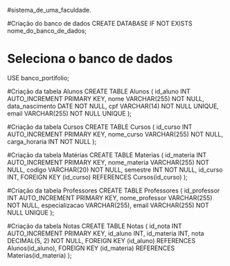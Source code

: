 #sistema_de_uma_faculdade.

#Criação do banco de dados
    CREATE DATABASE IF NOT EXISTS nome_do_banco_de_dados;

 # Seleciona o banco de dados
 USE banco_portifolio;

   #Criação da tabela Alunos
    CREATE TABLE Alunos (
        id_aluno INT AUTO_INCREMENT PRIMARY KEY,
        nome VARCHAR(255) NOT NULL,
        data_nascimento DATE NOT NULL,
        cpf VARCHAR(14) NOT NULL UNIQUE,
        email VARCHAR(255) NOT NULL UNIQUE
    );

  #Criação da tabela Cursos
    CREATE TABLE Cursos (
        id_curso INT AUTO_INCREMENT PRIMARY KEY,
        nome_curso VARCHAR(255) NOT NULL,
        carga_horaria INT NOT NULL
    );

   #Criação da tabela Matérias
    CREATE TABLE Materias (
        id_materia INT AUTO_INCREMENT PRIMARY KEY,
        nome_materia VARCHAR(255) NOT NULL,
        codigo VARCHAR(20) NOT NULL,
        semestre INT NOT NULL,
        id_curso INT,
        FOREIGN KEY (id_curso) REFERENCES Cursos(id_curso)
    );


   #Criação da tabela Professores
    CREATE TABLE Professores (
        id_professor INT AUTO_INCREMENT PRIMARY KEY,
        nome_professor VARCHAR(255) NOT NULL,
        especializacao VARCHAR(255),
        email VARCHAR(255) NOT NULL UNIQUE
    );

  #Criação da tabela Notas
    CREATE TABLE Notas (
        id_nota INT AUTO_INCREMENT PRIMARY KEY,
        id_aluno INT,
        id_materia INT,
        nota DECIMAL(5, 2) NOT NULL,
        FOREIGN KEY (id_aluno) REFERENCES Alunos(id_aluno),
        FOREIGN KEY (id_materia) REFERENCES Materias(id_materia)
    );
